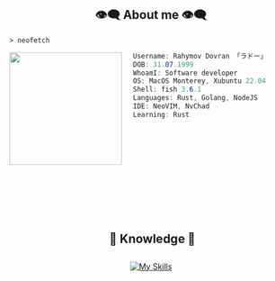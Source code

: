 <h2 align="center"> 👁️‍🗨️ About me 👁️‍🗨️ </h2>

```fish
> neofetch
```

<img align="left" src="https://gist.githubusercontent.com/rado31/f4c9e80e0710aec2e4734e5ee974d2be/raw/bffc5e111c834b177c908572baa1cdf3a648fc54/jiraiya.jpg" width="200px" style="margin-right: 20px"/>

```csharp
Username: Rahymov Dovran 「ラドー」
DOB: 31.07.1999
WhoamI: Software developer
OS: MacOS Monterey, Xubuntu 22.04
Shell: fish 3.6.1
Languages: Rust, Golang, NodeJS
IDE: NeoVIM, NvChad
Learning: Rust












```

<div>
    <br>
    <h2 align="center"> 🔎 Knowledge 📖 </h2>
</div>

<div align = "center">
    <a href="https://skillicons.dev">
        <img style="margin: 10px" src="https://gist.githubusercontent.com/rado31/f4c9e80e0710aec2e4734e5ee974d2be/raw/389e7cc0859be36276877cd9be67c75dcb3fc969/icons.svg" alt="My Skills"/> 
    </a>
</div>
<br>
